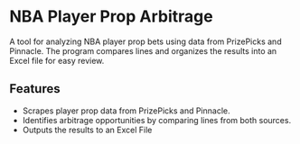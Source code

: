 # NBA Player Prop Arbitrage

A tool for analyzing NBA player prop bets using data from PrizePicks and Pinnacle. The program compares lines and organizes the results into an Excel file for easy review.

## Features
- Scrapes player prop data from PrizePicks and Pinnacle.
- Identifies arbitrage opportunities by comparing lines from both sources.
- Outputs the results to an Excel File
